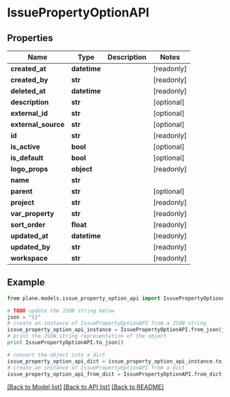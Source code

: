 # IssuePropertyOptionAPI


## Properties
Name | Type | Description | Notes
------------ | ------------- | ------------- | -------------
**created_at** | **datetime** |  | [readonly] 
**created_by** | **str** |  | [readonly] 
**deleted_at** | **datetime** |  | [readonly] 
**description** | **str** |  | [optional] 
**external_id** | **str** |  | [optional] 
**external_source** | **str** |  | [optional] 
**id** | **str** |  | [readonly] 
**is_active** | **bool** |  | [optional] 
**is_default** | **bool** |  | [optional] 
**logo_props** | **object** |  | [readonly] 
**name** | **str** |  | 
**parent** | **str** |  | [optional] 
**project** | **str** |  | [readonly] 
**var_property** | **str** |  | [readonly] 
**sort_order** | **float** |  | [readonly] 
**updated_at** | **datetime** |  | [readonly] 
**updated_by** | **str** |  | [readonly] 
**workspace** | **str** |  | [readonly] 

## Example

```python
from plane.models.issue_property_option_api import IssuePropertyOptionAPI

# TODO update the JSON string below
json = "{}"
# create an instance of IssuePropertyOptionAPI from a JSON string
issue_property_option_api_instance = IssuePropertyOptionAPI.from_json(json)
# print the JSON string representation of the object
print IssuePropertyOptionAPI.to_json()

# convert the object into a dict
issue_property_option_api_dict = issue_property_option_api_instance.to_dict()
# create an instance of IssuePropertyOptionAPI from a dict
issue_property_option_api_from_dict = IssuePropertyOptionAPI.from_dict(issue_property_option_api_dict)
```
[[Back to Model list]](../README.md#documentation-for-models) [[Back to API list]](../README.md#documentation-for-api-endpoints) [[Back to README]](../README.md)


